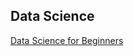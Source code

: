 ## Data Science

[Data Science for Beginners](https://github.com/microsoft/Data-Science-For-Beginners)
